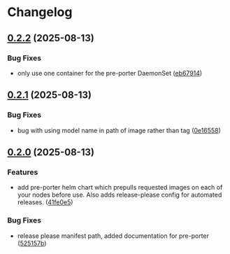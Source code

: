 # Changelog

## [0.2.2](https://github.com/doublewordai/bit-harbor/compare/v0.2.1...v0.2.2) (2025-08-13)


### Bug Fixes

* only use one container for the pre-porter DaemonSet ([eb67914](https://github.com/doublewordai/bit-harbor/commit/eb679145271d3743b6b145e277f4561eb423f462))

## [0.2.1](https://github.com/doublewordai/bit-harbor/compare/v0.2.0...v0.2.1) (2025-08-13)


### Bug Fixes

* bug with using model name in path of image rather than tag ([0e16558](https://github.com/doublewordai/bit-harbor/commit/0e1655830648f212cf82524b32348eb9e90e3035))

## [0.2.0](https://github.com/doublewordai/bit-harbor/compare/v0.1.0...v0.2.0) (2025-08-13)


### Features

* add pre-porter helm chart which prepulls requested images on each of your nodes before use. Also adds release-please config for automated releases. ([41fe0e5](https://github.com/doublewordai/bit-harbor/commit/41fe0e51e4c926357b0bbd2f1fd5fb09671729c1))


### Bug Fixes

* release please manifest path, added documentation for pre-porter ([525157b](https://github.com/doublewordai/bit-harbor/commit/525157b43a5ad9ba14e7bf2d3a477efbb3526dfc))
